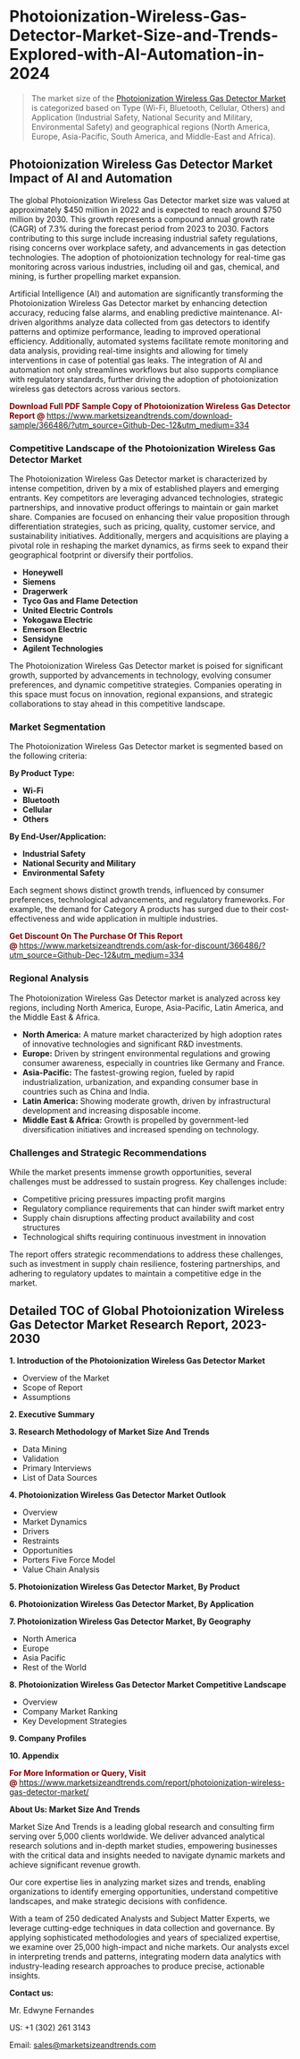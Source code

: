 <H1>Photoionization-Wireless-Gas-Detector-Market-Size-and-Trends-Explored-with-AI-Automation-in-2024</H1><blockquote><p>The market size of the <a href="https://www.marketsizeandtrends.com/download-sample/366486/?utm_source=Github-Dec-12&amp;utm_medium=334" target="_blank">Photoionization Wireless Gas Detector Market </a>is categorized based on Type (Wi-Fi, Bluetooth, Cellular, Others) and Application (Industrial Safety, National Security and Military, Environmental Safety) and geographical regions (North America, Europe, Asia-Pacific, South America, and Middle-East and Africa).</p></blockquote><p><h2>Photoionization Wireless Gas Detector Market Impact of AI and Automation</h2><p>The global Photoionization Wireless Gas Detector market size was valued at approximately $450 million in 2022 and is expected to reach around $750 million by 2030. This growth represents a compound annual growth rate (CAGR) of 7.3% during the forecast period from 2023 to 2030. Factors contributing to this surge include increasing industrial safety regulations, rising concerns over workplace safety, and advancements in gas detection technologies. The adoption of photoionization technology for real-time gas monitoring across various industries, including oil and gas, chemical, and mining, is further propelling market expansion.</p><p>Artificial Intelligence (AI) and automation are significantly transforming the Photoionization Wireless Gas Detector market by enhancing detection accuracy, reducing false alarms, and enabling predictive maintenance. AI-driven algorithms analyze data collected from gas detectors to identify patterns and optimize performance, leading to improved operational efficiency. Additionally, automated systems facilitate remote monitoring and data analysis, providing real-time insights and allowing for timely interventions in case of potential gas leaks. The integration of AI and automation not only streamlines workflows but also supports compliance with regulatory standards, further driving the adoption of photoionization wireless gas detectors across various sectors.</p></p><p><strong><span style="color: #800000;">Download Full PDF Sample Copy of Photoionization Wireless Gas Detector Report @</span>&nbsp;</strong><a href="https://www.marketsizeandtrends.com/download-sample/366486/?utm_source=Github-Dec-12&amp;utm_medium=334">https://www.marketsizeandtrends.com/download-sample/366486/?utm_source=Github-Dec-12&amp;utm_medium=334</a></p><h3>Competitive Landscape of the Photoionization Wireless Gas Detector Market</h3><p>The Photoionization Wireless Gas Detector market is characterized by intense competition, driven by a mix of established players and emerging entrants. Key competitors are leveraging advanced technologies, strategic partnerships, and innovative product offerings to maintain or gain market share. Companies are focused on enhancing their value proposition through differentiation strategies, such as pricing, quality, customer service, and sustainability initiatives. Additionally, mergers and acquisitions are playing a pivotal role in reshaping the market dynamics, as firms seek to expand their geographical footprint or diversify their portfolios.</p><p><strong><p><ul><li>Honeywell </li><li> Siemens </li><li> Dragerwerk </li><li> Tyco Gas and Flame Detection </li><li> United Electric Controls </li><li> Yokogawa Electric </li><li> Emerson Electric </li><li> Sensidyne </li><li> Agilent Technologies</p></li></ul></p></strong></p><p>The Photoionization Wireless Gas Detector market is poised for significant growth, supported by advancements in technology, evolving consumer preferences, and dynamic competitive strategies. Companies operating in this space must focus on innovation, regional expansions, and strategic collaborations to stay ahead in this competitive landscape.</p><h3>Market Segmentation</h3><p>The Photoionization Wireless Gas Detector market is segmented based on the following criteria:</p><p><strong>By Product Type:</strong></p><p><strong><p><ul><li>Wi-Fi </li><li> Bluetooth </li><li> Cellular </li><li> Others</p></li></ul></p></strong></p><p><strong>By End-User/Application:</strong></p><p><strong><p><ul><li>Industrial Safety </li><li> National Security and Military </li><li> Environmental Safety</p></li></ul></p></strong></p><p>Each segment shows distinct growth trends, influenced by consumer preferences, technological advancements, and regulatory frameworks. For example, the demand for Category A products has surged due to their cost-effectiveness and wide application in multiple industries.</p><p><strong><span style="color: #800000;">Get Discount On The Purchase Of This Report @&nbsp;</span></strong><a href="https://www.marketsizeandtrends.com/ask-for-discount/366486/?utm_source=Github-Dec-12&amp;utm_medium=334">https://www.marketsizeandtrends.com/ask-for-discount/366486/?utm_source=Github-Dec-12&amp;utm_medium=334</a></p><h3>Regional Analysis</h3><p>The Photoionization Wireless Gas Detector market is analyzed across key regions, including North America, Europe, Asia-Pacific, Latin America, and the Middle East &amp; Africa.</p><ul><li><strong>North America:</strong> A mature market characterized by high adoption rates of innovative technologies and significant R&amp;D investments.</li><li><strong>Europe:</strong> Driven by stringent environmental regulations and growing consumer awareness, especially in countries like Germany and France.</li><li><strong>Asia-Pacific:</strong> The fastest-growing region, fueled by rapid industrialization, urbanization, and expanding consumer base in countries such as China and India.</li><li><strong>Latin America:</strong> Showing moderate growth, driven by infrastructural development and increasing disposable income.</li><li><strong>Middle East &amp; Africa:</strong> Growth is propelled by government-led diversification initiatives and increased spending on technology.</li></ul><h3>Challenges and Strategic Recommendations</h3><p>While the market presents immense growth opportunities, several challenges must be addressed to sustain progress. Key challenges include:</p><ul><li>Competitive pricing pressures impacting profit margins</li><li>Regulatory compliance requirements that can hinder swift market entry</li><li>Supply chain disruptions affecting product availability and cost structures</li><li>Technological shifts requiring continuous investment in innovation</li></ul><p>The report offers strategic recommendations to address these challenges, such as investment in supply chain resilience, fostering partnerships, and adhering to regulatory updates to maintain a competitive edge in the market.</p><h2>Detailed TOC of Global Photoionization Wireless Gas Detector Market Research Report, 2023-2030</h2><p><strong>1. Introduction of the Photoionization Wireless Gas Detector Market</strong></p><ul><li>Overview of the Market</li><li>Scope of Report</li><li>Assumptions&nbsp;</li></ul><p><strong>2. Executive Summary</strong></p><p><strong>3. Research Methodology of <strong>Market Size And Trends</strong></strong></p><ul><li>Data Mining</li><li>Validation</li><li>Primary Interviews</li><li>List of Data Sources&nbsp;</li></ul><p><strong>4. Photoionization Wireless Gas Detector Market Outlook</strong></p><ul><li>Overview</li><li>Market Dynamics</li><li>Drivers</li><li>Restraints</li><li>Opportunities</li><li>Porters Five Force Model</li><li>Value Chain Analysis&nbsp;</li></ul><p><strong>5. Photoionization Wireless Gas Detector Market, By Product</strong></p><p><strong>6. Photoionization Wireless Gas Detector Market, By Application</strong></p><p><strong>7. Photoionization Wireless Gas Detector Market, By Geography</strong></p><ul><li>North America</li><li>Europe</li><li>Asia Pacific</li><li>Rest of the World&nbsp;</li></ul><p><strong>8. Photoionization Wireless Gas Detector Market Competitive Landscape</strong></p><ul><li>Overview</li><li>Company Market Ranking</li><li>Key Development Strategies&nbsp;</li></ul><p><strong>9. Company Profiles</strong></p><p><strong>10. Appendix</strong></p><p><strong><span style="color: #800000;">For More Information or Query, Visit @&nbsp;</span></strong><a href="https://www.marketsizeandtrends.com/report/photoionization-wireless-gas-detector-market/">https://www.marketsizeandtrends.com/report/photoionization-wireless-gas-detector-market/</a></p><p></p><p><strong>About Us:&nbsp;Market Size And Trends</strong></p><p>Market Size And Trends&nbsp;is a leading global research and consulting firm serving over 5,000 clients worldwide. We deliver advanced analytical research solutions and in-depth market studies, empowering businesses with the critical data and insights needed to navigate dynamic markets and achieve significant revenue growth.</p><p>Our core expertise lies in analyzing market sizes and trends, enabling organizations to identify emerging opportunities, understand competitive landscapes, and make strategic decisions with confidence.</p><p>With a team of 250 dedicated Analysts and Subject Matter Experts, we leverage cutting-edge techniques in data collection and governance. By applying sophisticated methodologies and years of specialized expertise, we examine over 25,000 high-impact and niche markets. Our analysts excel in interpreting trends and patterns, integrating modern data analytics with industry-leading research approaches to produce precise, actionable insights.</p><p><strong>Contact us:</strong></p><p>Mr. Edwyne Fernandes</p><p>US: +1 (302) 261 3143</p><p>Email: <a href="mailto:sales@marketsizeandtrends.com">sales@marketsizeandtrends.com</a>&nbsp;</p>
